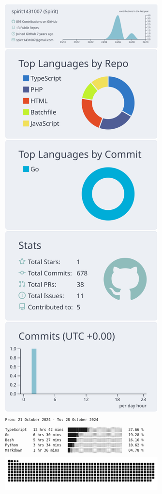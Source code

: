 [![](https://raw.githubusercontent.com/spirit1431007/spirit1431007/master/profile-summary-card-output/nord_bright/0-profile-details.svg)](https://git.io/spiritx)
[![](https://raw.githubusercontent.com/spirit1431007/spirit1431007/master/profile-summary-card-output/nord_bright/1-repos-per-language.svg)](https://git.io/spiritx) [![](https://raw.githubusercontent.com/spirit1431007/spirit1431007/master/profile-summary-card-output/nord_bright/2-most-commit-language.svg)](https://git.io/spiritx)
[![](https://raw.githubusercontent.com/spirit1431007/spirit1431007/master/profile-summary-card-output/nord_bright/3-stats.svg)](https://git.io/spiritx) [![](https://raw.githubusercontent.com/spirit1431007/spirit1431007/master/profile-summary-card-output/nord_bright/4-productive-time.svg)](https://git.io/spiritx)

<!--START_SECTION:waka-->

```txt
From: 21 October 2024 - To: 28 October 2024

TypeScript   12 hrs 42 mins  █████████▒░░░░░░░░░░░░░░░   37.66 %
Go           6 hrs 30 mins   ████▓░░░░░░░░░░░░░░░░░░░░   19.28 %
Bash         5 hrs 27 mins   ████░░░░░░░░░░░░░░░░░░░░░   16.16 %
Python       3 hrs 34 mins   ██▓░░░░░░░░░░░░░░░░░░░░░░   10.62 %
Markdown     1 hr 36 mins    █▒░░░░░░░░░░░░░░░░░░░░░░░   04.78 %
```

<!--END_SECTION:waka-->

![contribution](https://github.com/spirit1431007/spirit1431007/blob/output/github-contribution-grid-snake.svg)
